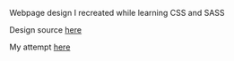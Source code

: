 Webpage design I recreated while learning CSS and SASS

Design source [here](https://www.figma.com/file/94SoTkTcpM6uuEcleoYIYr/PORTFOLIO-DESIGN-KIT-(Community)?node-id=101%3A8)

My attempt [here](https://ele-dar.github.io/FemiBlaq/)
